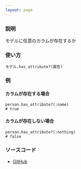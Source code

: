 ```yaml
---
layout: page
---
```

### 説明
モデルに任意のカラムが存在するか

### 使い方
    モデル.has_attribute?(属性)

### 例
#### カラムが存在する場合
    person.has_attribute?(:name)
    # true

#### カラムが存在しない場合
    person.has_attribute?(:nothing)
    # false

### ソースコード
* [GitHub](https://github.com/rails/rails/blob/08576b94ad4f19dfc368619d7751e211d23dcad8/activerecord/lib/active_record/attribute_methods.rb#L259)